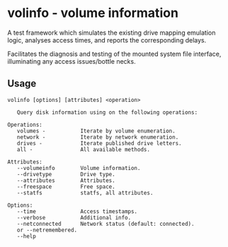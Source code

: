 
# volinfo - volume information

A test framework which simulates the existing drive mapping emulation logic, analyses access times, and reports the corresponding delays.

Facilitates the diagnosis and testing of the mounted system file interface, illuminating any access issues/bottle necks.

## Usage

```
volinfo [options] [attributes] <operation>

   Query disk information using on the following operations:

Operations:
   volumes -           Iterate by volume enumeration.
   network -           Iterate by network enumeration.
   drives -            Iterate published drive letters.
   all -               All available methods.

Attributes:
   --volumeinfo        Volume information.
   --drivetype         Drive type.
   --attributes        Attributes.
   --freespace         Free space.
   --statfs            statfs, all attributes.

Options:
   --time              Access timestamps.
   --verbose           Additional info.
   --netconnected      Network status (default: connected).
   or --netremembered.
   --help
```
